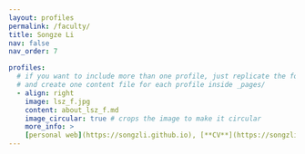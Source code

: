 ```yaml
---
layout: profiles
permalink: /faculty/
title: Songze Li
nav: false
nav_order: 7

profiles:
  # if you want to include more than one profile, just replicate the following block
  # and create one content file for each profile inside _pages/
  - align: right
    image: lsz_f.jpg
    content: about_lsz_f.md
    image_circular: true # crops the image to make it circular
    more_info: >
    [personal web](https://songzli.github.io), [**CV**](https://songzli.github.io/CV_Songze_Li.pdf)
---
```

